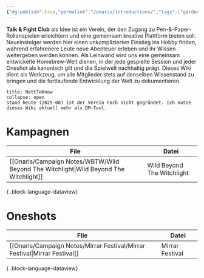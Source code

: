 ```yaml
---
{"dg-publish":true,"permalink":"/onaris/introductions/","tags":["gardenEntry"]}
---
```


**Talk & Fight Club** als Idee ist ein Verein, der den Zugang zu Pen-&-Paper-Rollenspielen erleichtern und eine gemeinsam kreative Plattform bieten soll. Neueinsteiger werden hier einen unkomplizierten Einstieg ins Hobby finden, während erfahrenere Leute neue Abenteuer erleben und ihr Wissen weitergeben werden können. Als Leinwand wird uns eine gemeinsam entwickelte Homebrew-Welt dienen, in der jede gespielte Session und jeder Oneshot als kanonisch gilt und die Spielwelt nachhaltig prägt. Dieses Wiki dient als Werkzeug, um alle Mitglieder stets auf denselben Wissenstand zu bringen und die fortlaufende Entwicklung der Welt zu dokumentieren.

```ad-info
title: NettToKnow
collapse: open
Stand heute (2025-08) ist der Verein noch nicht gegründet. Ich nutze dieses Wiki aktuell mehr als DM-Tool.
```

# Kampagnen
| File                                                                                     | Datei                      |
| ---------------------------------------------------------------------------------------- | -------------------------- |
| [[Onaris/Campaign Notes/WBTW/Wild Beyond The Witchlight\|Wild Beyond The Witchlight]] | Wild Beyond The Witchlight |

{ .block-language-dataview}
# Oneshots
| File                                                                          | Datei           |
| ----------------------------------------------------------------------------- | --------------- |
| [[Onaris/Campaign Notes/Mirrar Festival/Mirrar Festival\|Mirrar Festival]] | Mirrar Festival |

{ .block-language-dataview}
